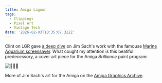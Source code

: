 ```yaml
---
title: Amiga Lagoon
tags:
  - Clippings
  - Pixel Art
  - Vintage Tech
date: '2026-02-03T10:35:07.322Z'
---
```


Clint on LGR gave [a deep dive](https://www.youtube.com/watch?v=PprsZgA-kxs&ab_channel=LGR) on Jim Sach's work with the famouse [Marine Aquarium screensaver](https://www.serenescreen.com/v2/about.html). What cought my attention is this beatiful predecessory, a cover art piece for the Amiga _Brilliance_ paint program:

![💾🦩🌴](http://res.cloudinary.com/cpadilla/image/upload/v1737593759/chrisdpadilla/blog/images/jidtzd8rkyuqc8bzc1am.jpg)

More of Jim Sach's art for the Amiga on the [Amiga Graphics Archive](https://amiga.lychesis.net/artists/JimSachs.html).
